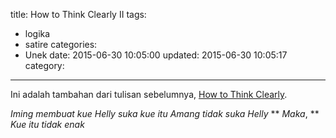 title: How to Think Clearly II
tags:
  - logika
  - satire
categories:
  - Unek
date: 2015-06-30 10:05:00
updated: 2015-06-30 10:05:17
category:
---
Ini adalah tambahan dari tulisan sebelumnya, [How to Think Clearly](/2015/01/how-to-think-clearly/).

*Iming membuat kue*
*Helly suka kue itu*
*Amang tidak suka Helly*
** *Maka*, ** *Kue itu tidak enak*